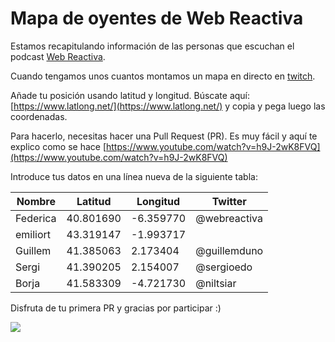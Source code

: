 # Mapa de oyentes de Web Reactiva

Estamos recapitulando información de las personas que escuchan el podcast [Web Reactiva](https://danielprimo.io/podcast). 

Cuando tengamos unos cuantos montamos un mapa en directo en [twitch](https://twitch.tv/webreactiva).

Añade tu posición usando latitud y longitud. Búscate aquí: [https://www.latlong.net/](https://www.latlong.net/) y copia y pega luego las coordenadas.

Para hacerlo, necesitas hacer una Pull Request (PR). Es muy fácil y aquí te explico como se hace [https://www.youtube.com/watch?v=h9J-2wK8FVQ](https://www.youtube.com/watch?v=h9J-2wK8FVQ)

Introduce tus datos en una línea nueva de la siguiente tabla:

| Nombre   | Latitud   | Longitud   | Twitter      |
| -------- | --------- | ---------- | ------------ |
| Federica | 40.801690 | -6.359770  | @webreactiva |
| emiliort | 43.319147 | -1.993717  |              |
| Guillem  | 41.385063 | 2.173404   | @guillemduno |
| Sergi    | 41.390205 | 2.154007   | @sergioedo   |
| Borja    | 41.583309 | -4.721730  | @niltsiar    |

Disfruta de tu primera PR y gracias por participar :)

![](https://user-images.githubusercontent.com/1122071/145976279-cdc0340a-8ec6-42b1-8b1b-deb6a64e7163.jpeg)
